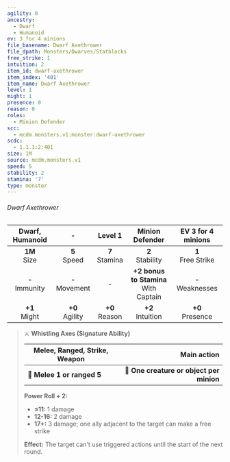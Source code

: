 ```yaml
---
agility: 0
ancestry:
  - Dwarf
  - Humanoid
ev: 3 for 4 minions
file_basename: Dwarf Axethrower
file_dpath: Monsters/Dwarves/Statblocks
free_strike: 1
intuition: 2
item_id: dwarf-axethrower
item_index: '401'
item_name: Dwarf Axethrower
level: 1
might: 1
presence: 0
reason: 0
roles:
  - Minion Defender
scc:
  - mcdm.monsters.v1:monster:dwarf-axethrower
scdc:
  - 1.1.1:2:401
size: 1M
source: mcdm.monsters.v1
speed: 5
stability: 2
stamina: '7'
type: monster
---
```


###### Dwarf Axethrower

|   Dwarf, Humanoid   |          -          |      Level 1       |              Minion Defender              |   EV 3 for 4 minions   |
| :-----------------: | :-----------------: | :----------------: | :---------------------------------------: | :--------------------: |
|  **1M**<br/> Size   |  **5**<br/> Speed   | **7**<br/> Stamina |           **2**<br/> Stability            | **1**<br/> Free Strike |
| **-**<br/> Immunity | **-**<br/> Movement |         -          | **+2 bonus to Stamina**<br/> With Captain | **-**<br/> Weaknesses  |
|  **+1**<br/> Might  | **+0**<br/> Agility | **+0**<br/> Reason |           **+2**<br/> Intuition           |  **+0**<br/> Presence  |

<!-- -->
> ⚔️ **Whistling Axes (Signature Ability)**
>
> | **Melee, Ranged, Strike, Weapon** |                          **Main action** |
> | --------------------------------- | ---------------------------------------: |
> | **📏 Melee 1 or ranged 5**        | **🎯 One creature or object per minion** |
>
> **Power Roll + 2:**
>
> - **≤11:** 1 damage
> - **12-16:** 2 damage
> - **17+:** 3 damage; one ally adjacent to the target can make a free strike
>
> **Effect:** The target can't use triggered actions until the start of the next round.

